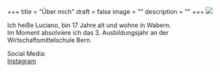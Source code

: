 +++
title = "Über mich"
draft = false
image = ""
description = ""
+++
![](https://www.voucherwonderland.com/reisemagazin/wp-content/uploads/2019/04/Italienische-Landschaft-Toskana.jpeg)

Ich heiße Luciano, bin 17 Jahre alt und wohne in Wabern. \
Im Moment absolviere ich das 3. Ausbildungsjahr an der Wirtschaftsmittelschule Bern.

Social Media:\
[Instagram](https://www.instagram.com/luci_3084/)